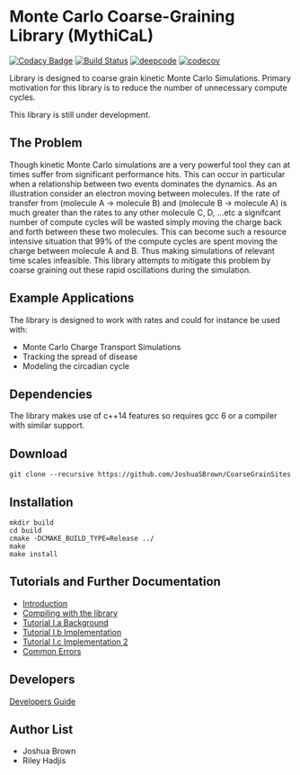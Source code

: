 # Monte Carlo Coarse-Graining Library (MythiCaL)

[![Codacy Badge](https://api.codacy.com/project/badge/Grade/142f5448ab0243acabe198e6632b8e84)](https://app.codacy.com/app/JoshuaSBrown/CoarseGrainSites?utm_source=github.com&utm_medium=referral&utm_content=JoshuaSBrown/CoarseGrainSites&utm_campaign=Badge_Grade_Dashboard)
[![Build Status](https://travis-ci.com/JoshuaSBrown/MythiCaL.svg?branch=master)](https://travis-ci.com/JoshuaSBrown/MythiCaL)
[![deepcode](https://www.deepcode.ai/api/gh/badge?key=eyJhbGciOiJIUzI1NiIsInR5cCI6IkpXVCJ9.eyJwbGF0Zm9ybTEiOiJnaCIsIm93bmVyMSI6Ikpvc2h1YVNCcm93biIsInJlcG8xIjoiTXl0aGlDYUwiLCJpbmNsdWRlTGludCI6ZmFsc2UsImF1dGhvcklkIjoxNjMwMSwiaWF0IjoxNjA0MDY3MTcxfQ.d3kRJq8owG_ylY3OyQ7QFJcrDkpO9PTq8EuUjdfKUpU)](https://www.deepcode.ai/app/gh/JoshuaSBrown/MythiCaL/_/dashboard?utm_content=gh%2FJoshuaSBrown%2FMythiCaL)
[![codecov](https://codecov.io/gh/JoshuaSBrown/MythiCaL/branch/master/graph/badge.svg?token=l24z9WNf2D)](undefined)

Library is designed to coarse grain kinetic Monte Carlo Simulations. Primary motivation for this library is to reduce the number of unnecessary compute cycles.

This library is still under development. 

## The Problem

Though kinetic Monte Carlo simulations are a very powerful tool they can at times suffer from significant performance hits. This can occur in particular when a relationship between two events dominates the dynamics. As an illustration consider an electron moving between molecules. If the rate of transfer from (molecule A -> molecule B) and (molecule B -> molecule A) is much greater than the rates to any other molecule C, D, ...etc a signifcant number of compute cycles will be wasted simply moving the charge back and forth between these two molecules. This can become such a resource intensive situation that 99% of the compute cycles are spent moving the charge between molecule A and B. Thus making simulations of relevant time scales infeasible. This library attempts to mitigate this problem by coarse graining out these rapid oscillations during the simulation.  

## Example Applications

The library is designed to work with rates and could for instance be used with:
 * Monte Carlo Charge Transport Simulations
 * Tracking the spread of disease
 * Modeling the circadian cycle
 
## Dependencies

The library makes use of c++14 features so requires gcc 6 or a compiler with similar support. 

## Download
    
    git clone --recursive https://github.com/JoshuaSBrown/CoarseGrainSites

## Installation 

    mkdir build
    cd build
    cmake -DCMAKE_BUILD_TYPE=Release ../
    make 
    make install

## Tutorials and Further Documentation
 
 * [Introduction](https://github.com/JoshuaSBrown/CoarseGrainSites/wiki/1.-I-Introduction)
 * [Compiling with the library](https://github.com/JoshuaSBrown/CoarseGrainSites/wiki/1.-II-Compiling-with-the-library)
 * [Tutorial I.a Background](https://github.com/JoshuaSBrown/CoarseGrainSites/wiki/2.-I.a-Tutorial-CTS-Background)
 * [Tutorial I.b Implementation](https://github.com/JoshuaSBrown/CoarseGrainSites/wiki/2.-I.b-Tutorial-CTS-Implementation)
 * [Tutorial I.c Implementation 2](https://github.com/JoshuaSBrown/CoarseGrainSites/wiki/2.-I.c-Tutorial-CTS-Implementation-2)
 * [Common Errors](https://github.com/JoshuaSBrown/CoarseGrainSites/wiki/3.-Common-Errors)

## Developers

[Developers Guide](CoarseGrainSites/doc/DEVELOPERS_GUIDE.md)

## Author List

* Joshua Brown
* Riley Hadjis
